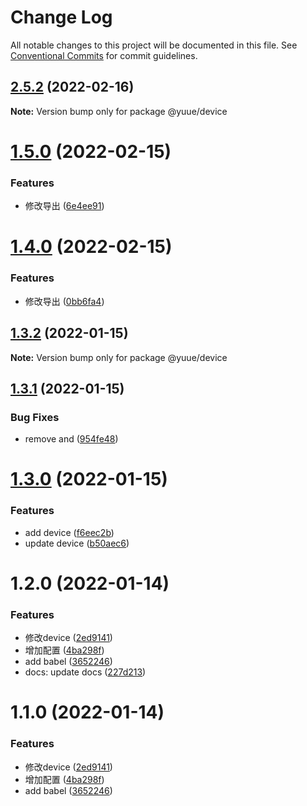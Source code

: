 # Change Log

All notable changes to this project will be documented in this file.
See [Conventional Commits](https://conventionalcommits.org) for commit guidelines.

## [2.5.2](https://github.com/frorz1/lerna-pnpm/compare/@yuue/device@1.5.0...@yuue/device@2.5.2) (2022-02-16)

**Note:** Version bump only for package @yuue/device





# [1.5.0](https://github.com/frorz1/lerna-pnpm/compare/@yuue/device@1.4.0...@yuue/device@1.5.0) (2022-02-15)


### Features

* 修改导出 ([6e4ee91](https://github.com/frorz1/lerna-pnpm/commit/6e4ee911a6875fe8513a7b5bc0e07eda61c23ce8))





# [1.4.0](https://github.com/frorz1/lerna-pnpm/compare/@yuue/device@1.3.2...@yuue/device@1.4.0) (2022-02-15)


### Features

* 修改导出 ([0bb6fa4](https://github.com/frorz1/lerna-pnpm/commit/0bb6fa4b7e4e4d04ab03f9b426024b6e657e0f29))





## [1.3.2](https://github.com/frorz1/lerna-pnpm/compare/@yuue/device@1.3.1...@yuue/device@1.3.2) (2022-01-15)

**Note:** Version bump only for package @yuue/device





## [1.3.1](https://github.com/frorz1/lerna-pnpm/compare/@yuue/device@1.3.0...@yuue/device@1.3.1) (2022-01-15)


### Bug Fixes

* remove and ([954fe48](https://github.com/frorz1/lerna-pnpm/commit/954fe48c56c42fb072fb52301b5ac4ecac4f5417))





# [1.3.0](https://github.com/frorz1/lerna-pnpm/compare/@yuue/device@1.2.0...@yuue/device@1.3.0) (2022-01-15)


### Features

* add device ([f6eec2b](https://github.com/frorz1/lerna-pnpm/commit/f6eec2ba1c58f25ddf85d30c4b96661b5a0b0aea))
* update device ([b50aec6](https://github.com/frorz1/lerna-pnpm/commit/b50aec6813946088d646ca072508014c594309cc))





# 1.2.0 (2022-01-14)


### Features

* 修改device ([2ed9141](https://github.com/frorz1/lerna-pnpm/commit/2ed91412eeb9e47d15c013482ca4479681b8ea49))
* 增加配置 ([4ba298f](https://github.com/frorz1/lerna-pnpm/commit/4ba298f6b7fa3feb851e71a950cb71924fc1c340))
* add babel ([3652246](https://github.com/frorz1/lerna-pnpm/commit/36522463981acf82c286032e5671a2f924fa93c5))
* docs: update docs ([227d213](https://github.com/frorz1/lerna-pnpm/commit/227d213df3a43d85b35eab733c607a2c9de6956d))





# 1.1.0 (2022-01-14)


### Features

* 修改device ([2ed9141](https://github.com/frorz1/lerna-pnpm/commit/2ed91412eeb9e47d15c013482ca4479681b8ea49))
* 增加配置 ([4ba298f](https://github.com/frorz1/lerna-pnpm/commit/4ba298f6b7fa3feb851e71a950cb71924fc1c340))
* add babel ([3652246](https://github.com/frorz1/lerna-pnpm/commit/36522463981acf82c286032e5671a2f924fa93c5))
